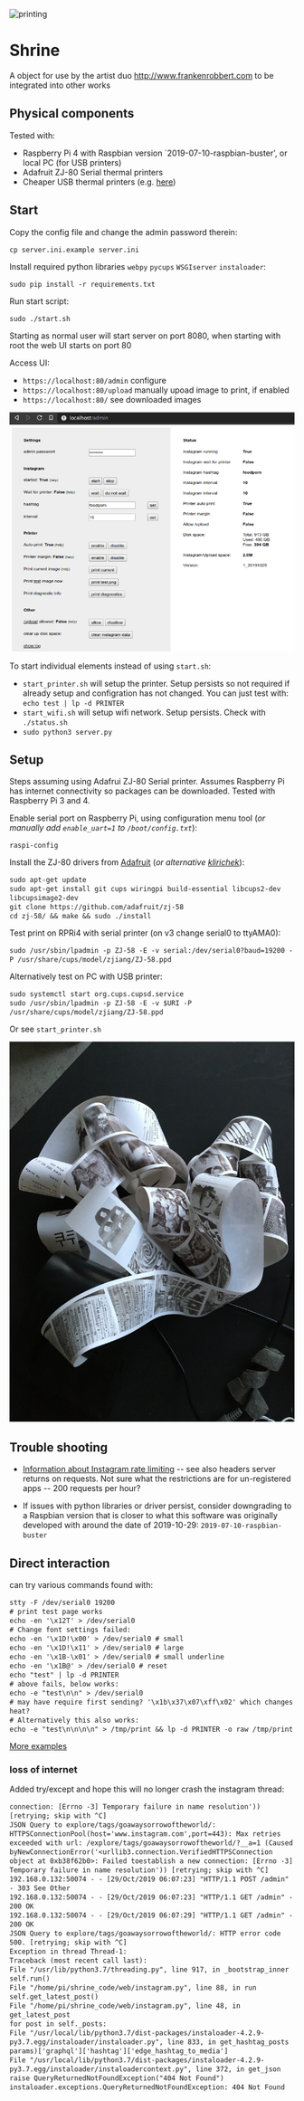 ![printing](.readme_images/printing.gif "printing animation")

# Shrine
A object for use by the artist duo http://www.frankenrobbert.com to be
integrated into other works

## Physical components
Tested with:
* Raspberry Pi 4 with Raspbian version `2019-07-10-raspbian-buster', or local PC (for USB printers)
* Adafruit ZJ-80 Serial thermal printers
* Cheaper USB thermal printers (e.g. [here](https://www.ebay.de/itm/Excelvan-USB-58mm-Thermal-Dot-Receipt-Printer-Kassendrucker-schwarz-5890K-EU/123901821203?ssPageName=STRK%3AMEBIDX%3AIT&_trksid=p2057872.m2749.l2649))


## Start
Copy the config file and change the admin password therein:
    
    cp server.ini.example server.ini

Install required python libraries `webpy` `pycups` `WSGIserver` `instaloader`:

    sudo pip install -r requirements.txt

Run start script:

    sudo ./start.sh

Starting as normal user will start server on port 8080, when starting with root the web UI starts on port 80

Access UI:

* ``https://localhost:80/admin`` configure
* ``https://localhost:80/upload`` manually upoad image to print, if enabled
* ``https://localhost:80/`` see downloaded images

![adminui](.readme_images/admin_ui.png "Admin UI")

To start individual elements instead of using ``start.sh``:

* ``start_printer.sh`` will setup the printer. Setup persists so not required if already setup and configration has not changed. You can just test with: ``echo test | lp -d PRINTER``
* ``start_wifi.sh`` will setup wifi network. Setup persists. Check with ``./status.sh``
* ``sudo python3 server.py``


## Setup
Steps assuming using Adafrui ZJ-80 Serial printer. Assumes Raspberry Pi has internet connectivity so packages can be downloaded. Tested with Raspberry Pi 3 and 4.

Enable serial port on Raspberry Pi, using configuration menu tool (_or manually add `enable_uart=1` to `/boot/config.txt`_):

    raspi-config

Install the ZJ-80 drivers from [Adafruit](https://github.com/adafruit/zj-58) (_or alternative [klirichek](https://github.com/klirichek/zj-58)_):

    sudo apt-get update
    sudo apt-get install git cups wiringpi build-essential libcups2-dev libcupsimage2-dev
    git clone https://github.com/adafruit/zj-58
    cd zj-58/ && make && sudo ./install


Test print on RPRi4 with serial printer (on v3 change serial0 to ttyAMA0):

    sudo /usr/sbin/lpadmin -p ZJ-58 -E -v serial:/dev/serial0?baud=19200 -P /usr/share/cups/model/zjiang/ZJ-58.ppd

Alternatively test on PC with USB printer:
    
    sudo systemctl start org.cups.cupsd.service
    sudo /usr/sbin/lpadmin -p ZJ-58 -E -v $URI -P /usr/share/cups/model/zjiang/ZJ-58.ppd

Or see ``start_printer.sh``

![printed_bunch](.readme_images/printed_bunch.jpg "printed bunch")


## Trouble shooting

* [Information about Instagram rate limiting](https://developers.facebook.com/docs/instagram-api/overview/#rate-limiting) -- see also headers server returns on requests. Not sure what the restrictions are for un-registered apps -- 200 requests per hour?

* If issues with python libraries or driver persist, consider downgrading to a Raspbian version that is closer to what this software was originally developed with around the date of 2019-10-29: `2019-07-10-raspbian-buster`

## Direct interaction

can try various commands found with:
    
    stty -F /dev/serial0 19200
    # print test page works
    echo -en '\x12T' > /dev/serial0
    # Change font settings failed:
    echo -en '\x1D!\x00' > /dev/serial0 # small
    echo -en '\x1D!\x11' > /dev/serial0 # large
    echo -en '\x1B-\x01' > /dev/serial0 # small underline
    echo -en '\x1B@' > /dev/serial0 # reset
    echo "test" | lp -d PRINTER
    # above fails, below works:
    echo -e "test\n\n" > /dev/serial0
    # may have require first sending? '\x1b\x37\x07\xff\x02' which changes heat?
    # Alternatively this also works:
    echo -e "test\n\n\n\n" > /tmp/print && lp -d PRINTER -o raw /tmp/print
    
[More examples](https://github.com/adafruit/Adafruit_CircuitPython_Thermal_Printer/blob/master/adafruit_thermal_printer/thermal_printer.py)


### loss of internet

Added try/except and hope this will no longer crash the instagram thread:

```
connection: [Errno -3] Temporary failure in name resolution')) [retrying; skip with ^C]
JSON Query to explore/tags/goawaysorrowoftheworld/: HTTPSConnectionPool(host='www.instagram.com',port=443): Max retries exceeded with url: /explore/tags/goawaysorrowoftheworld/?__a=1 (Caused byNewConnectionError('<urllib3.connection.VerifiedHTTPSConnection object at 0xb38f62b0>: Failed toestablish a new connection: [Errno -3] Temporary failure in name resolution')) [retrying; skip with ^C]
192.168.0.132:50074 - - [29/Oct/2019 06:07:23] "HTTP/1.1 POST /admin" - 303 See Other
192.168.0.132:50074 - - [29/Oct/2019 06:07:23] "HTTP/1.1 GET /admin" - 200 OK
192.168.0.132:50074 - - [29/Oct/2019 06:07:29] "HTTP/1.1 GET /admin" - 200 OK
JSON Query to explore/tags/goawaysorrowoftheworld/: HTTP error code 500. [retrying; skip with ^C]
Exception in thread Thread-1:
Traceback (most recent call last):
File "/usr/lib/python3.7/threading.py", line 917, in _bootstrap_inner
self.run()
File "/home/pi/shrine_code/web/instagram.py", line 88, in run
self.get_latest_post()
File "/home/pi/shrine_code/web/instagram.py", line 48, in get_latest_post
for post in self._posts:
File "/usr/local/lib/python3.7/dist-packages/instaloader-4.2.9-py3.7.egg/instaloader/instaloader.py", line 833, in get_hashtag_posts
params)['graphql']['hashtag']['edge_hashtag_to_media']
File "/usr/local/lib/python3.7/dist-packages/instaloader-4.2.9-py3.7.egg/instaloader/instaloadercontext.py", line 372, in get_json
raise QueryReturnedNotFoundException("404 Not Found")
instaloader.exceptions.QueryReturnedNotFoundException: 404 Not Found
```
